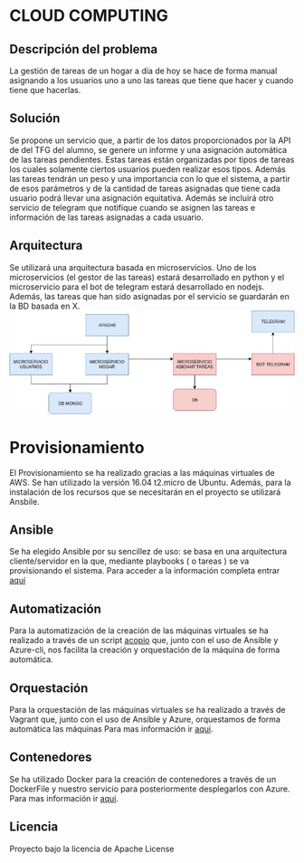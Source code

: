 # CLOUD COMPUTING

## Descripción del problema
La gestión de tareas de un hogar a día de hoy se hace de forma manual asignando a los usuarios uno a uno las tareas que tiene que hacer y cuando tiene que hacerlas.
## Solución
Se propone un servicio que, a partir de los datos proporcionados por la API de del TFG del alumno, se genere un informe y una asignación automática de las tareas pendientes.
Estas tareas están organizadas por tipos de tareas los cuales solamente ciertos usuarios pueden realizar esos tipos. Además las tareas tendrán un peso y una importancia con lo que el sistema, a partir de esos parámetros y de la cantidad de tareas asignadas que tiene cada usuario podrá llevar una asignación equitativa.
Además se incluirá otro servicio de telegram que notifique cuando se asignen las tareas e información de las tareas asignadas a cada usuario.
## Arquitectura
Se utilizará una arquitectura basada en microservicios. Uno de los microservicios (el gestor de las tareas) estará desarrollado en python y el microservicio para el bot de telegram estará desarrollado en nodejs.
Además, las tareas que han sido asignadas por el servicio se guardarán en la BD basada en X.
![alt text](images/arquitectura.jpg "Arquitectura")
# Provisionamiento
El Provisionamiento se ha realizado gracias a las máquinas virtuales de AWS.
Se han utilizado la versión 16.04 t2.micro de Ubuntu. Además, para la instalación de los recursos que se necesitarán en el proyecto se utilizará Ansbile.

## Ansible
Se ha elegido Ansible por su sencillez de uso: se basa en una arquitectura cliente/servidor en la que, mediante playbooks ( o tareas ) se va provisionando el sistema. Para acceder a la información completa entrar [aquí](https://github.com/jdanielsv/CC-UGR/tree/master/provision)

## Automatización
Para la automatización de la creación de las máquinas virtuales se ha realizado a través de un script [acopio](https://github.com/jdanielsv/CC-UGR/blob/master/acopio.sh) que, junto con el uso de Ansible y Azure-cli, nos facilita la creación y orquestación de la máquina de forma automática.

## Orquestación
Para la orquestación de las máquinas virtuales se ha realizado a través de Vagrant  que, junto con el uso de Ansible y Azure, orquestamos de forma automática las máquinas Para mas información ir [aqui]("https://github.com/jdanielsv/CC-UGR/tree/master/orquestacion").

## Contenedores
Se ha utilizado Docker para la creación de contenedores a través de un DockerFile y nuestro servicio para posteriormente desplegarlos con Azure. 
 Para mas información ir [aqui]("https://github.com/jdanielsv/CC-UGR/tree/master/orquestacion").

## Licencia
Proyecto bajo la licencia de Apache License

